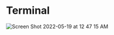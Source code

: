 # Terminal
 
![Screen Shot 2022-05-19 at 12 47 15 AM](https://user-images.githubusercontent.com/85137475/169210076-9be9e6db-9a37-4fed-b3f7-8d33b93bf616.png)
